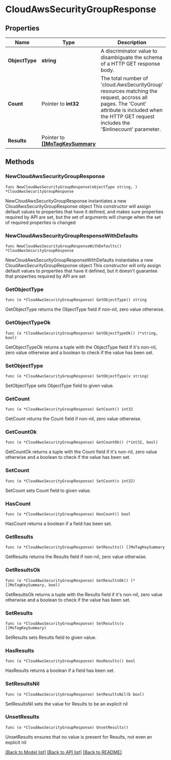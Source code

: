 # CloudAwsSecurityGroupResponse

## Properties

Name | Type | Description | Notes
------------ | ------------- | ------------- | -------------
**ObjectType** | **string** | A discriminator value to disambiguate the schema of a HTTP GET response body. | 
**Count** | Pointer to **int32** | The total number of &#39;cloud.AwsSecurityGroup&#39; resources matching the request, accross all pages. The &#39;Count&#39; attribute is included when the HTTP GET request includes the &#39;$inlinecount&#39; parameter. | [optional] 
**Results** | Pointer to [**[]MoTagKeySummary**](MoTagKeySummary.md) |  | [optional] 

## Methods

### NewCloudAwsSecurityGroupResponse

`func NewCloudAwsSecurityGroupResponse(objectType string, ) *CloudAwsSecurityGroupResponse`

NewCloudAwsSecurityGroupResponse instantiates a new CloudAwsSecurityGroupResponse object
This constructor will assign default values to properties that have it defined,
and makes sure properties required by API are set, but the set of arguments
will change when the set of required properties is changed

### NewCloudAwsSecurityGroupResponseWithDefaults

`func NewCloudAwsSecurityGroupResponseWithDefaults() *CloudAwsSecurityGroupResponse`

NewCloudAwsSecurityGroupResponseWithDefaults instantiates a new CloudAwsSecurityGroupResponse object
This constructor will only assign default values to properties that have it defined,
but it doesn't guarantee that properties required by API are set

### GetObjectType

`func (o *CloudAwsSecurityGroupResponse) GetObjectType() string`

GetObjectType returns the ObjectType field if non-nil, zero value otherwise.

### GetObjectTypeOk

`func (o *CloudAwsSecurityGroupResponse) GetObjectTypeOk() (*string, bool)`

GetObjectTypeOk returns a tuple with the ObjectType field if it's non-nil, zero value otherwise
and a boolean to check if the value has been set.

### SetObjectType

`func (o *CloudAwsSecurityGroupResponse) SetObjectType(v string)`

SetObjectType sets ObjectType field to given value.


### GetCount

`func (o *CloudAwsSecurityGroupResponse) GetCount() int32`

GetCount returns the Count field if non-nil, zero value otherwise.

### GetCountOk

`func (o *CloudAwsSecurityGroupResponse) GetCountOk() (*int32, bool)`

GetCountOk returns a tuple with the Count field if it's non-nil, zero value otherwise
and a boolean to check if the value has been set.

### SetCount

`func (o *CloudAwsSecurityGroupResponse) SetCount(v int32)`

SetCount sets Count field to given value.

### HasCount

`func (o *CloudAwsSecurityGroupResponse) HasCount() bool`

HasCount returns a boolean if a field has been set.

### GetResults

`func (o *CloudAwsSecurityGroupResponse) GetResults() []MoTagKeySummary`

GetResults returns the Results field if non-nil, zero value otherwise.

### GetResultsOk

`func (o *CloudAwsSecurityGroupResponse) GetResultsOk() (*[]MoTagKeySummary, bool)`

GetResultsOk returns a tuple with the Results field if it's non-nil, zero value otherwise
and a boolean to check if the value has been set.

### SetResults

`func (o *CloudAwsSecurityGroupResponse) SetResults(v []MoTagKeySummary)`

SetResults sets Results field to given value.

### HasResults

`func (o *CloudAwsSecurityGroupResponse) HasResults() bool`

HasResults returns a boolean if a field has been set.

### SetResultsNil

`func (o *CloudAwsSecurityGroupResponse) SetResultsNil(b bool)`

 SetResultsNil sets the value for Results to be an explicit nil

### UnsetResults
`func (o *CloudAwsSecurityGroupResponse) UnsetResults()`

UnsetResults ensures that no value is present for Results, not even an explicit nil

[[Back to Model list]](../README.md#documentation-for-models) [[Back to API list]](../README.md#documentation-for-api-endpoints) [[Back to README]](../README.md)


